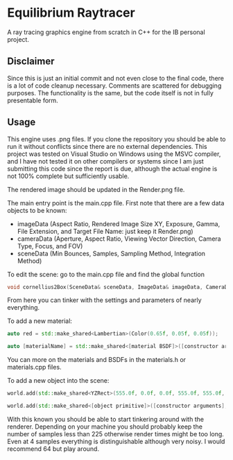 # Equilibrium Raytracer

A ray tracing graphics engine from scratch in C++ for the IB personal project.

## Disclaimer

Since this is just an initial commit and not even close to the final code, there is a lot of code cleanup necessary. Comments are scattered for debugging purposes. The functionality is the same, but the code itself is not in fully presentable form.

## Usage

This engine uses .png files. If you clone the repository you should be able to run it without conflicts since there are no external dependencies. This project was tested on Visual Studio on Windows using the MSVC compiler, and I have not tested it on other compilers or systems since I am just submitting this code since the report is due, although the actual engine is not 100% complete but sufficiently usable. 

The rendered image should be updated in the Render.png file.

The main entry point is the main.cpp file. First note that there are a few data objects to be known:

* imageData (Aspect Ratio, Rendered Image Size XY, Exposure, Gamma, File Extension, and Target File Name: just keep it Render.png)
* cameraData (Aperture, Aspect Ratio, Viewing Vector Direction, Camera Type, Focus, and FOV)
* sceneData (Min Bounces, Samples, Sampling Method, Integration Method)

To edit the scene: go to the main.cpp file and find the global function
````cpp
void cornellius2Box(SceneData& sceneData, ImageData& imageData, CameraData& cameraData) {}
````

From here you can tinker with the settings and parameters of nearly everything.

To add a new material:
````cpp
auto red = std::make_shared<Lambertian>(Color(0.65f, 0.05f, 0.05f));

auto [materialName] = std::make_shared<[material BSDF]>([constructor arguments, usually color/texture]);
````

You can more on the materials and BSDFs in the materials.h or materials.cpp files.

To add a new object into the scene:
````cpp
world.add(std::make_shared<YZRect>(555.0f, 0.0f, 0.0f, 555.0f, 555.0f, red));

world.add(std::make_shared<[object primitive]>([constructor arguments], [pointer to material created earlier]);
````

With this known you should be able to start tinkering around with the renderer. Depending on your machine you should probably keep the number of samples less than 225 otherwise render times might be too long. Even at 4 samples everything is distinguishable although very noisy. I would recommend 64 but play around.

